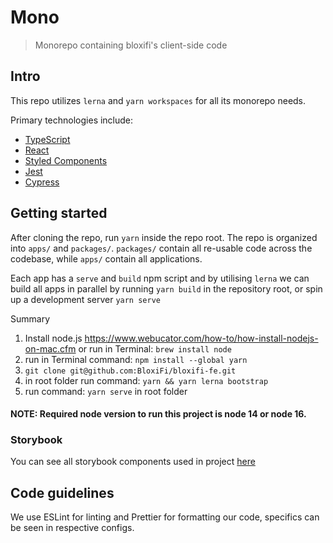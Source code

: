 # Mono

> Monorepo containing bloxifi's client-side code

## Intro

This repo utilizes `lerna` and `yarn workspaces` for all its monorepo needs.

Primary technologies include:

- [TypeScript](https://typescriptlang.org)
- [React](https://reactjs.org/docs/getting-started.html)
- [Styled Components](https://styled-components.com/docs)
- [Jest](https://jestjs.io/docs/en/getting-started)
- [Cypress](https://docs.cypress.io/guides/getting-started/writing-your-first-test.html#Add-a-test-file)

## Getting started

After cloning the repo, run `yarn` inside the repo root.
The repo is organized into `apps/` and `packages/`. `packages/` contain all re-usable code across the codebase, while `apps/` contain all applications.


Each app has a `serve` and `build` npm script and by utilising `lerna` we can build all apps in parallel by running `yarn build` in the repository root, or spin up a development server `yarn serve`

Summary

1. Install node.js https://www.webucator.com/how-to/how-install-nodejs-on-mac.cfm or run in Terminal: `brew install node`
2. run in Terminal command: `npm install --global yarn`
3. `git clone git@github.com:BloxiFi/bloxifi-fe.git`
4. in root folder run command: `yarn && yarn lerna bootstrap`
6. run command: `yarn serve` in root folder

#### **NOTE: Required node version to run this project is node 14 or node 16.**

### Storybook

You can see all storybook components used in project [here](http://bloxifi-storybook.s3-website.eu-central-1.amazonaws.com/)

## Code guidelines

We use ESLint for linting and Prettier for formatting our code, specifics can be seen in respective configs.
